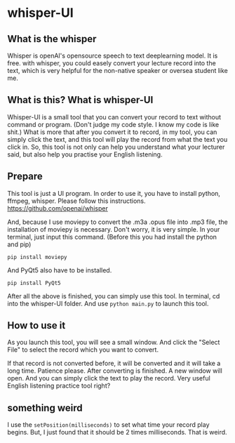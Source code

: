 # whisper-UI
## What is the whisper
Whisper is openAI's opensource speech to text deeplearning model. It is free. with whisper, you could easely convert your lecture record into the text, which is very helpful for the non-native speaker or oversea student like me. 
## What is this? What is whisper-UI
Whisper-UI is a small tool that you can convert your record to text without command or program. (Don't judge my code style. I know my code is like shit.) What is more that after you convert it to record, in my tool, you can simply click the text, and this tool will play the record from what the text you click in. So, this tool is not only can help you understand what your lecturer said, but also help you practise your English listening.
## Prepare
This tool is just a UI program. In order to use it, you have to install python, ffmpeg, whisper. Please follow this instructions. https://github.com/openai/whisper

And, because I use moviepy to convert the .m3a .opus file into .mp3 file, the installation of moviepy is necessary. Don't worry, it is very simple. In your terminal, just input this command. (Before this you had install the python and pip)
```
pip install moviepy
```

And PyQt5 also have to be installed.

```
pip install PyQt5
```

After all the above is finished, you can simply use this tool. In terminal, cd into the whisper-UI folder. And use `python main.py` to launch this tool.
## How to use it
As you launch this tool, you will see a small window. And click the "Select File" to select the record which you want to convert.

If that record is not converted before, it will be converted and it will take a long time. Patience please. After converting is finished. A new window will open. And you can simply click the text to play the record. Very useful English listening practice tool right? 
## something weird
I use the `setPosition(milliseconds)` to set what time your record play begins. But, I just found that it should be 2 times milliseconds. That is weird.